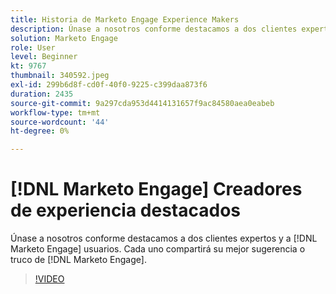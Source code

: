 ```yaml
---
title: Historia de Marketo Engage Experience Makers
description: Únase a nosotros conforme destacamos a dos clientes expertos y a  [!DNL Marketo Engage] usuarios. Cada uno compartirá su mejor [!DNL Marketo Engage] consejo o truco.
solution: Marketo Engage
role: User
level: Beginner
kt: 9767
thumbnail: 340592.jpeg
exl-id: 299b6d8f-cd0f-40f0-9225-c399daa873f6
duration: 2435
source-git-commit: 9a297cda953d4414131657f9ac84580aea0eabeb
workflow-type: tm+mt
source-wordcount: '44'
ht-degree: 0%

---
```


# [!DNL Marketo Engage] Creadores de experiencia destacados

Únase a nosotros conforme destacamos a dos clientes expertos y a [!DNL Marketo Engage] usuarios. Cada uno compartirá su mejor sugerencia o truco de [!DNL Marketo Engage].

>[!VIDEO](https://video.tv.adobe.com/v/340592/?quality=12&learn=on)
